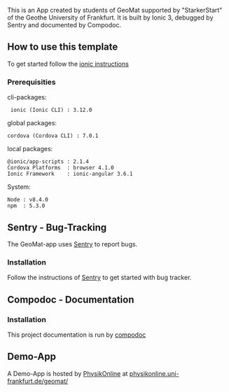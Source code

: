 This is an App created by students of GeoMat supported by "StarkerStart" of the Geothe University of Frankfurt.
It is built by Ionic 3, debugged by Sentry and documented by Compodoc.

## How to use this template

To get started follow the [ionic instructions](http://ionicframework.com/docs/intro/installation/)

### Prerequisities


cli-packages:

     ionic (Ionic CLI) : 3.12.0

global packages:

    cordova (Cordova CLI) : 7.0.1

local packages:

    @ionic/app-scripts : 2.1.4
    Cordova Platforms  : browser 4.1.0
    Ionic Framework    : ionic-angular 3.6.1

System:

    Node : v8.4.0
    npm  : 5.3.0

## Sentry - Bug-Tracking
The GeoMat-app uses [Sentry](https://sentry.io) to report bugs.
### Installation
Follow the instructions of [Sentry](https://gonehybrid.com/how-to-log-errors-in-your-ionic-2-app-with-sentry/) to get started with bug tracker.

## Compodoc - Documentation
### Installation
This project documentation is run by [compodoc](https://compodoc.github.io/website/)

## Demo-App
A Demo-App is hosted by [PhysikOnline](https://physikonline.uni-frankfurt.de) at [physikonline.uni-frankfurt.de/geomat/](https://physikonline.uni-frankfurt.de/geomat/)
